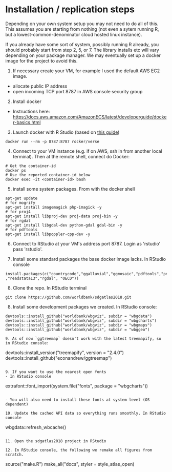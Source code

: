 # Installation / replication steps

Depending on your own system setup you may not need to do all of this. This assumes you are starting from nothing (not even a sytem running R, but a lowest-common-denominator cloud hosted linux instance).

If you already have some sort of system, possibly running R already, you should probably start from step 2, 5, or 7. The library installs etc will vary depending on your package manager. We may eventually set up a docker image for the project to avoid this.

1. If necessary create your VM, for example I used the default AWS EC2 image.
- allocate public IP address
- open incoming TCP port 8787 in AWS console security group

2. Install docker
- Instructions here: https://docs.aws.amazon.com/AmazonECS/latest/developerguide/docker-basics.html

3. Launch docker with R Studio (based on [this guide](https://ropenscilabs.github.io/r-docker-tutorial/02-Launching-Docker.html))

```
docker run --rm -p 8787:8787 rocker/verse
```

4. Connect to your VM instance (e.g. if on AWS, ssh in from another local terminal). Then at the remote shell, connect do Docker:

```
# Get the container-id
docker ps
# Use the reported container-id below
docker exec -it <container-id> bash
```

5. install some system packages. From with the docker shell

```
apt-get update
# for mogrify
apt-get install imagemagick php-imagick -y
# for proj4
apt-get install libproj-dev proj-data proj-bin -y
# for rgdal
apt-get install libgdal-dev python-gdal gdal-bin -y
# for pdftools
apt-get install libpoppler-cpp-dev -y
```

6. Connect to RStudio at your VM's address port 8787. Login as 'rstudio' pass 'rstudio'.

7. Install some standard packages the base docker image lacks. In RStudio console

```
install.packages(c("countrycode","ggalluvial","ggmosaic","pdftools","png","proj4"  ,"readstata13","rgdal", "OECD"))
```

8. Clone the repo. In RStudio terminal

```
git clone https://github.com/worldbank/sdgatlas2018.git
```

8. Install some development packages we created. In RStudio console:

```
devtools::install_github("worldbank/wbgviz", subdir = "wbgdata")
devtools::install_github("worldbank/wbgviz", subdir = "wbgcharts")
devtools::install_github("worldbank/wbgviz", subdir = "wbgmaps")
devtools::install_github("worldbank/wbgviz", subdir = "wbggeo")

9. As of now `ggtreemap` doesn't work with the latest treemapify, so in RStudio console:

```
devtools::install_version("treemapify", version = "2.4.0")
devtools::install_github("econandrew/ggtreemap")
```

9. If you want to use the nearest open fonts
- In RStudio console

```
extrafont::font_import(system.file("fonts", package = "wbgcharts"))
```

- You will also need to install these fonts at system level (OS dependent)

10. Update the cached API data so everything runs smoothly. In RStudio console

```
wbgdata::refresh_wbcache()
```

11. Open the sdgatlas2018 project in RStudio

12. In RStudio console, the following we remake all figures from scratch.

```
source("make.R")
make_all("docs", styler = style_atlas_open)
```